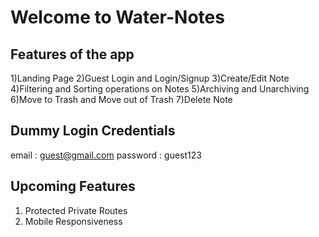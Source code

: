 # Welcome to Water-Notes

## Features of the app

1)Landing Page
2)Guest Login and Login/Signup
3)Create/Edit Note
4)Filtering and Sorting operations on Notes
5)Archiving and Unarchiving
6)Move to Trash and Move out of Trash
7)Delete Note

## Dummy Login Credentials
email : guest@gmail.com
password : guest123

## Upcoming Features
1) Protected Private Routes
2) Mobile Responsiveness

